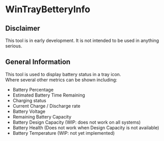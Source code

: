 # WinTrayBetteryInfo
## Disclaimer
This tool is in early development. It is not intended to be used in anything serious.
## General Information
This tool is used to display battery status in a tray icon.  
Where several other metrics can be shown including:


- Battery Percentage
- Estimated Battery Time Remaining
- Charging status
- Current Charge / Discharge rate
- Battery Voltage
- Remaining Battery Capacity
- Battery Design Capacity       (WIP: does not work on all systems)
- Battery Health                (Does not work when Design Capacity is not available)
- Battery Temperature           (WIP: not yet implemented)

